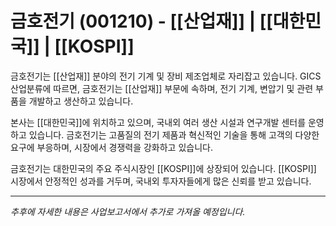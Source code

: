 # 금호전기 (001210) - [[산업재]] | [[대한민국]] | [[KOSPI]]

금호전기는 [[산업재]] 분야의 전기 기계 및 장비 제조업체로 자리잡고 있습니다. GICS 산업분류에 따르면, 금호전기는 [[산업재]] 부문에 속하며, 전기 기계, 변압기 및 관련 부품을 개발하고 생산하고 있습니다.

본사는 [[대한민국]]에 위치하고 있으며, 국내외 여러 생산 시설과 연구개발 센터를 운영하고 있습니다. 금호전기는 고품질의 전기 제품과 혁신적인 기술을 통해 고객의 다양한 요구에 부응하며, 시장에서 경쟁력을 강화하고 있습니다.

금호전기는 대한민국의 주요 주식시장인 [[KOSPI]]에 상장되어 있습니다. [[KOSPI]] 시장에서 안정적인 성과를 거두며, 국내외 투자자들에게 많은 신뢰를 받고 있습니다.

---

*추후에 자세한 내용은 사업보고서에서 추가로 가져올 예정입니다.*